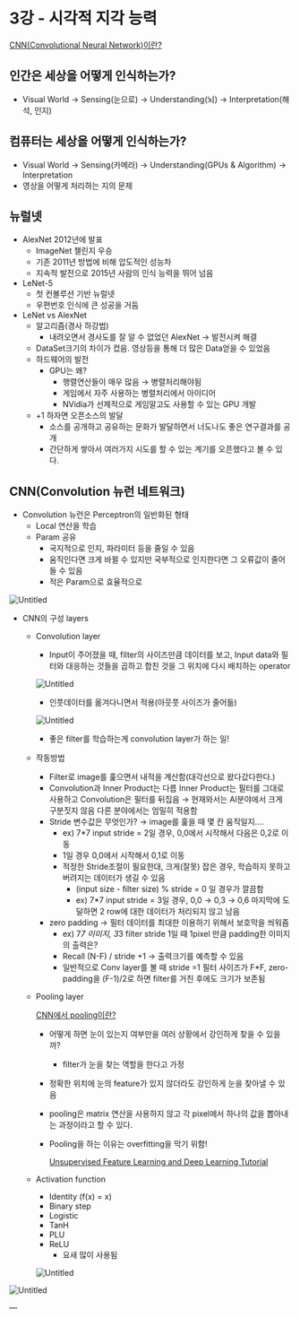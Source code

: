 # 3강 - 시각적 지각 능력

[CNN(Convolutional Neural Network)이란?](https://hobinjeong.medium.com/cnn-convolutional-neural-network-9f600dd3b395)

## 인간은 세상을 어떻게 인식하는가?

- Visual World → Sensing(눈으로) → Understanding(뇌) → Interpretation(해석, 인지)

## 컴퓨터는 세상을 어떻게 인식하는가?

- Visual World → Sensing(카메라) → Understanding(GPUs & Algorithm) → Interpretation
- 영상을 어떻게 처리하는 지의 문제

## 뉴럴넷

- AlexNet 2012년에 발표
    - ImageNet 챌린지 우승
    - 기존 2011년 방법에 비해 압도적인 성능차
    - 지속적 발전으로 2015년 사람의 인식 능력을 뛰어 넘음
- LeNet-5
    - 첫 컨볼루션 기반 뉴럴넷
    - 우편번호 인식에 큰 성공을 거둠
- LeNet vs AlexNet
    - 알고리즘(경사 하강법)
        - 내려오면서 경사도를 잘 알 수 없었던 AlexNet → 발전시켜 해결
    - DataSet크기의 차이가 컸음. 영상등을 통해 더 많은 Data얻을 수 있었음
    - 하드웨어의 발전
        - GPU는 왜?
            - 행렬연산들이 매우 많음 → 병렬처리해야됨
            - 게임에서 자주 사용하는 병렬처리에서 아이디어
            - NVidia가 선제적으로 게임말고도 사용할 수 있는 GPU 개발
    - +1 하자면 오픈소스의 발달
        - 소스를 공개하고 공유하는 문화가 발달하면서 너도나도 좋은 연구결과를 공개
        - 간단하게 쌓아서 여러가지 시도를 할 수 있는 계기를 오픈했다고 볼 수 있다.

## CNN(Convolution 뉴런 네트워크)

- Convolution 뉴런은 Perceptron의 일반화된 형태
    - Local 연산을 학습
    - Param 공유
        - 국지적으로 인지, 파라미터 등을 줄일 수 있음
        - 움직인다면 크게 바뀔 수 있지만 국부적으로 인지한다면 그 오류값이 줄어들 수 있음
        - 적은 Param으로 효율적으로

![Untitled](https://s3-us-west-2.amazonaws.com/secure.notion-static.com/6eab941e-d3d6-4f5d-b324-60b9bd5714b3/Untitled.png)

- CNN의 구성 layers
    - Convolution layer
        - Input이 주어졌을 때, filter의 사이즈만큼 데이터를 보고, Input data와 필터와 대응하는 것들을 곱하고 합친 것을 그 위치에 다시 배치하는 operator
        
        ![Untitled](https://s3-us-west-2.amazonaws.com/secure.notion-static.com/0e6a267c-79f1-4cf4-a59f-0b4b60ed1c30/Untitled.png)
        
        - 인풋데이터를 옮겨다니면서 적용(아웃풋 사이즈가 줄어듦)
        
        ![Untitled](https://s3-us-west-2.amazonaws.com/secure.notion-static.com/a3556de7-80f3-477e-9e4f-8b89471c1b8e/Untitled.png)
        
        - 좋은 filter를 학습하는게 convolution layer가 하는 일!
    - 작동방법
        - Filter로 image를 훑으면서 내적을 계산함(대각선으로 왔다갔다한다.)
        - Convolution과 Inner Product는 다름 Inner Product는 필터를 그대로 사용하고 Convolution은 필터를 뒤집음 → 현재와서는 AI분야에서 크게 구분짓지 않음 다른 분야에서는 엄밀히 적용함
        - Stride 변수값은 무엇인가? → image를 훑을 때 몇 칸 움직일지….
            - ex) 7*7 input stride = 2일 경우, 0,0에서 시작해서 다음은 0,2로 이동
            - 1일 경우 0,0에서 시작해서 0,1로 이동
            - 적정한 Stride조절이 필요한대, 크게(잘못) 잡은 경우, 학습하지 못하고 버려지는 데이터가 생길 수 있음
                - (input size - filter size) % stride = 0 일 경우가 깔끔함
                - ex) 7*7 input stride = 3일 경우, 0,0 → 0,3 → 0,6 마지막에 도달하면 2 row에 대한 데이터가 처리되지 않고 남음
        - zero padding → 필터 데이터를 최대한 이용하기 위해서 보호막을 씌워줌
            - ex) 7*7 이미지, 3*3 filter stride 1일 때 1pixel 만큼 padding한 이미지의 출력은?
            - Recall (N-F) / stride +1 → 출력크기를 예측할 수 있음
            - 일반적으로 Conv layer를 볼 때 stride =1 필터 사이즈가 F*F, zero-padding을 (F-1)/2로 하면 filter를 거친 후에도 크기가 보존됨
    - Pooling layer
        
        [CNN에서 pooling이란?](https://hobinjeong.medium.com/cnn%EC%97%90%EC%84%9C-pooling%EC%9D%B4%EB%9E%80-c4e01aa83c83)
        
        - 어떻게 하면 눈이 있는지 여부만을 여러 상황에서 강인하게 찾을 수 있을까?
            - filter가 눈을 찾는 역할을 한다고 가정
        - 정확한 위치에 눈의 feature가 있지 않더라도 강인하게 눈을 찾아낼 수 있음
        - pooling은 matrix 연산을 사용하지 않고 각 pixel에서 하나의 값을 뽑아내는 과정이라고 할 수 있다.
        - Pooling을 하는 이유는 overfitting을 막기 위함!
            
            [Unsupervised Feature Learning and Deep Learning Tutorial](http://ufldl.stanford.edu/tutorial/supervised/Pooling/)
            
    - Activation function
        - Identity (f(x) = x)
        - Binary step
        - Logistic
        - TanH
        - PLU
        - ReLU
            - 요새 많이 사용됨
        
        ![Untitled](https://s3-us-west-2.amazonaws.com/secure.notion-static.com/4e19bd7c-d325-4ac4-b16b-5768dd1563f4/Untitled.png)
        

![Untitled](https://s3-us-west-2.amazonaws.com/secure.notion-static.com/20da17a5-eb96-4af7-8409-17667910326d/Untitled.png)

—